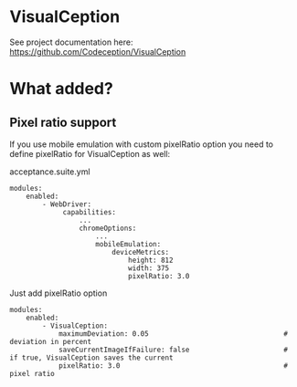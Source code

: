 # VisualCeption

See project documentation here: https://github.com/Codeception/VisualCeption

# What added?

## Pixel ratio support

If you use mobile emulation with custom pixelRatio option you need to define pixelRatio for VisualCeption as well:

acceptance.suite.yml

```
modules:
    enabled:
        - WebDriver:
             capabilities:
                 ...
                 chromeOptions:
                     ...
                     mobileEmulation:
                         deviceMetrics:
                             height: 812
                             width: 375
                             pixelRatio: 3.0
```

Just add pixelRatio option

```
modules:
    enabled:
        - VisualCeption:
            maximumDeviation: 0.05                                 # deviation in percent
            saveCurrentImageIfFailure: false                       # if true, VisualCeption saves the current
            pixelRatio: 3.0                                        # pixel ratio
```
